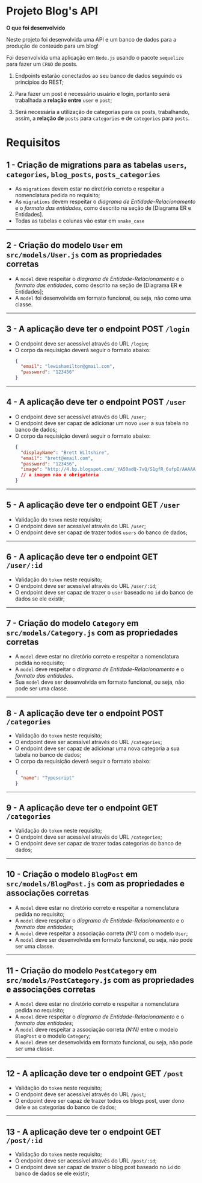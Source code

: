 # Projeto Blog's API

<strong>O que foi desenvolvido</strong>

  Neste projeto foi desenvolvida uma API e um banco de dados para a produção de conteúdo para um blog! 

  Foi desenvolvida uma aplicação em `Node.js` usando o pacote `sequelize` para fazer um `CRUD` de posts.

  1. Endpoints estarão conectados ao seu banco de dados seguindo os princípios do REST;

  2. Para fazer um post é necessário usuário e login, portanto será trabalhada a **relação entre** `user` e `post`; 

  3. Será necessária a utilização de categorias para os posts, trabalhando, assim, a **relação de** `posts` para `categories` e de `categories` para `posts`.

# Requisitos

## 1 - Criação de migrations para as tabelas `users`, `categories`, `blog_posts`, `posts_categories`

- As `migrations` devem estar no diretório correto e respeitar a nomenclatura pedida no requisito;
- As `migrations` devem respeitar o _diagrama de Entidade-Relacionamento_ e o _formato das entidades_, como descrito na seção de [Diagrama ER e Entidades].
- Todas as tabelas e colunas vão estar em `snake_case` 

---

## 2 - Criação do modelo `User` em `src/models/User.js` com as propriedades corretas

- A `model` deve respeitar o _diagrama de Entidade-Relacionamento_ e o _formato das entidades_, como descrito na seção de [Diagrama ER e Entidades];
- A `model` foi desenvolvida em formato funcional, ou seja, não como uma classe.

---

## 3 - A aplicação deve ter o endpoint POST `/login`

- O endpoint deve ser acessível através do URL `/login`;
- O corpo da requisição deverá seguir o formato abaixo:
  ```json
  {
    "email": "lewishamilton@gmail.com",
    "password": "123456"
  }
  ```
  
---

## 4 - A aplicação deve ter o endpoint POST `/user`

- O endpoint deve ser acessível através do URL `/user`;
- O endpoint deve ser capaz de adicionar um novo `user` a sua tabela no banco de dados;
- O corpo da requisição deverá seguir o formato abaixo:
  ```json
  {
    "displayName": "Brett Wiltshire",
    "email": "brett@email.com",
    "password": "123456",
    "image": "http://4.bp.blogspot.com/_YA50adQ-7vQ/S1gfR_6ufpI/AAAAAAAAAAk/1ErJGgRWZDg/S45/brett.png"
    // a imagem não é obrigatória
  }
  ```
---

## 5 - A aplicação deve ter o endpoint GET `/user`

- Validação do `token` neste requisito;
- O endpoint deve ser acessível através do URL `/user`;
- O endpoint deve ser capaz de trazer todos `users` do banco de dados;

---

## 6 - A aplicação deve ter o endpoint GET `/user/:id`

- Validação do `token` neste requisito;
- O endpoint deve ser acessível através do URL `/user/:id`;
- O endpoint deve ser capaz de trazer o `user` baseado no `id` do banco de dados se ele existir;

---

## 7 - Criação do modelo `Category` em `src/models/Category.js` com as propriedades corretas

- A `model` deve estar no diretório correto e respeitar a nomenclatura pedida no requisito;
- A `model` deve respeitar o _diagrama de Entidade-Relacionamento_ e o _formato das entidades_.
- Sua `model` deve ser desenvolvida em formato funcional, ou seja, não pode ser uma classe.

---

## 8 - A aplicação deve ter o endpoint POST `/categories`

- Validação do `token` neste requisito;
- O endpoint deve ser acessível através do URL `/categories`;
- O endpoint deve ser capaz de adicionar uma nova categoria a sua tabela no banco de dados;
- O corpo da requisição deverá seguir o formato abaixo:
  ```json
  {
    "name": "Typescript"
  }
  ```
---

## 9 - A aplicação deve ter o endpoint GET `/categories`

- Validação do `token` neste requisito;
- O endpoint deve ser acessível através do URL `/categories`;
- O endpoint deve ser capaz de trazer todas categorias do banco de dados;

---

## 10 - Criação o modelo `BlogPost` em `src/models/BlogPost.js` com as propriedades e associações corretas

- A `model` deve estar no diretório correto e respeitar a nomenclatura pedida no requisito;
- A `model` deve respeitar o _diagrama de Entidade-Relacionamento_ e o _formato das entidades_;
- A `model` deve respeitar a associação correta *(N:1)* com o modelo `User`;
- A `model` deve ser desenvolvida em formato funcional, ou seja, não pode ser uma classe.

---

## 11 - Criação do modelo `PostCategory` em `src/models/PostCategory.js` com as propriedades e associações corretas

- A `model` deve estar no diretório correto e respeitar a nomenclatura pedida no requisito;
- A `model` deve respeitar o _diagrama de Entidade-Relacionamento_ e o _formato das entidades_;
- A `model` deve respeitar a associação correta *(N:N)* entre o modelo `BlogPost` e o modelo `Category`;
- A `model` deve ser desenvolvida em formato funcional, ou seja, não pode ser uma classe.

---
  
## 12 - A aplicação deve ter o endpoint GET `/post`

- Validação do `token` neste requisito;
- O endpoint deve ser acessível através do URL `/post`;
- O endpoint deve ser capaz de trazer todos os blogs post, user dono dele e as categorias do banco de dados;

---

## 13 - A aplicação deve ter o endpoint GET `/post/:id`

- Validação do `token` neste requisito;
- O endpoint deve ser acessível através do URL `/post/:id`;
- O endpoint deve ser capaz de trazer o blog post baseado no `id` do banco de dados se ele existir;

